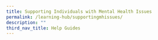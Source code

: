 ```yaml
---
title: Supporting Individuals with Mental Health Issues
permalink: /learning-hub/supportingmhissues/
description: ""
third_nav_title: Help Guides
---
```

